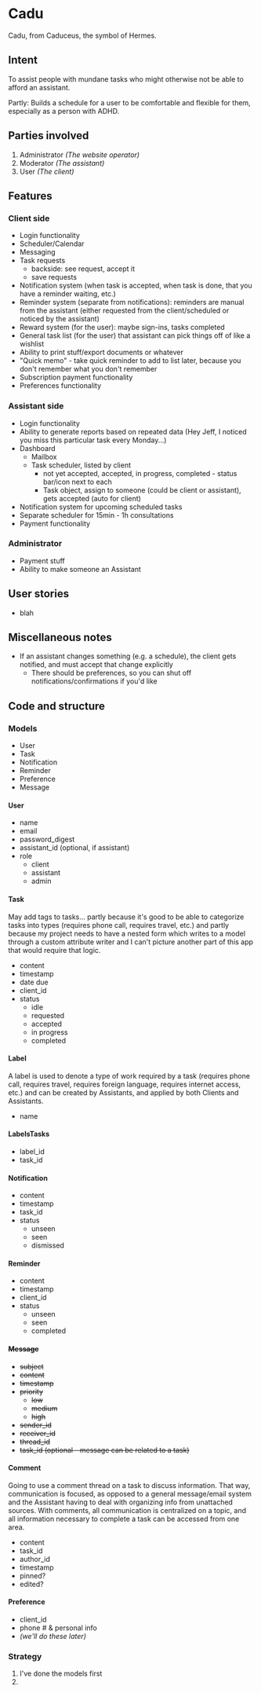 # Cadu

Cadu, from Caduceus, the symbol of Hermes.

## Intent

To assist people with mundane tasks who might otherwise not be able to afford an assistant.

Partly: Builds a schedule for a user to be comfortable and flexible for them, especially as a person with ADHD.

## Parties involved

1. Administrator _(The website operator)_
2. Moderator _(The assistant)_
3. User _(The client)_

## Features

### Client side

- Login functionality
- Scheduler/Calendar
- Messaging
- Task requests
    - backside: see request, accept it
    - save requests
- Notification system (when task is accepted, when task is done, that you have a reminder waiting, etc.)
- Reminder system (separate from notifications): reminders are manual from the assistant (either requested from the client/scheduled or noticed by the assistant)
- Reward system (for the user): maybe sign-ins, tasks completed
- General task list (for the user) that assistant can pick things off of like a wishlist
- Ability to print stuff/export documents or whatever
- "Quick memo" - take quick reminder to add to list later, because you don't remember what you don't remember
- Subscription payment functionality
- Preferences functionality

### Assistant side

- Login functionality
- Ability to generate reports based on repeated data (Hey Jeff, I noticed you miss this particular task every Monday...)
- Dashboard
    - Mailbox
    - Task scheduler, listed by client
        - not yet accepted, accepted, in progress, completed - status bar/icon next to each
        - Task object, assign to someone (could be client or assistant), gets accepted (auto for client)
- Notification system for upcoming scheduled tasks
- Separate scheduler for 15min - 1h consultations
- Payment functionality

### Administrator

- Payment stuff
- Ability to make someone an Assistant

## User stories

- blah

## Miscellaneous notes

- If an assistant changes something (e.g. a schedule), the client gets notified, and must accept that change explicitly
    - There should be preferences, so you can shut off notifications/confirmations if you'd like

## Code and structure

### Models

- User
- Task
- Notification
- Reminder
- Preference
- Message

#### User

- name
- email
- password_digest
- assistant_id (optional, if assistant)
- role
    - client
    - assistant
    - admin

#### Task

May add tags to tasks... partly because it's good to be able to categorize tasks into types (requires phone call, requires travel, etc.) and partly because my project needs to have a nested form which writes to a model through a custom attribute writer and I can't picture another part of this app that would require that logic.

- content
- timestamp
- date due
- client_id
- status
    - idle
    - requested
    - accepted
    - in progress
    - completed

#### Label

A label is used to denote a type of work required by a task (requires phone call, requires travel, requires foreign language, requires internet access, etc.) and can be created by Assistants, and applied by both Clients and Assistants.

- name

#### LabelsTasks

- label_id
- task_id

#### Notification

- content
- timestamp
- task_id
- status
    - unseen
    - seen
    - dismissed

#### Reminder

- content
- timestamp
- client_id
- status
    - unseen
    - seen
    - completed

#### <s>Message

- subject
- content
- timestamp
- priority
    - low
    - medium
    - high
- sender_id
- receiver_id
- thread_id
- task_id (optional - message can be related to a task)</s>

#### Comment

Going to use a comment thread on a task to discuss information. That way, communication is focused, as opposed to a general message/email system and the Assistant having to deal with organizing info from unattached sources. With comments, all communication is centralized on a topic, and all information necessary to complete a task can be accessed from one area.

- content
- task_id
- author_id
- timestamp
- pinned?
- edited?

#### Preference

- client_id
- phone # & personal info
- _(we'll do these later)_

### Strategy

1. I've done the models first
2. 